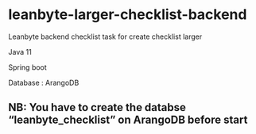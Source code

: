 # leanbyte-larger-checklist-backend

Leanbyte backend checklist task for create checklist larger

Java 11

Spring boot

Database : ArangoDB 

## NB: You have to create the databse “leanbyte_checklist” on ArangoDB before start
